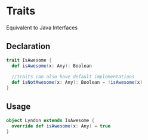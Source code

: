 # Traits
Equivalent to Java Interfaces

## Declaration
```scala
trait IsAwesome {
  def isAwesome(x: Any): Boolean
  
  //traits can also have default implementations
  def isNotAwesome(x: Any): Boolean = !isAwesome(x)
}
```

## Usage
```scala
object Lyndon extends IsAwesome {
  override def isAwesome(x: Any) = true
}
```
